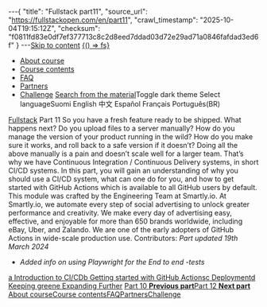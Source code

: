 ---{
  "title": "Fullstack part11",
  "source_url": "https://fullstackopen.com/en/part11",
  "crawl_timestamp": "2025-10-04T19:15:12Z",
  "checksum": "f0811fd83e0df7ef377713c8c2d8eed7ddad03d72e29ad71a0846fafdad3ed6f"
}
---[Skip to content](../part11#main-content/01-part11-main-content.md)
[{() => fs}](https://fullstackopen.com/en/)

- [About course](../about/01-about.md)
- [Course contents](../#course-contents/01-course-contents.md)
- [FAQ](../faq/01-faq.md)
- [Partners](../companies/01-companies.md)
- [Challenge](../challenge/01-challenge.md)
[Search from the material](../search/01-search.md)Toggle dark theme
Select languageSuomi English 中文 Español Français Português(BR)

[Fullstack](../#course-contents/01-course-contents.md)
Part 11
So you have a fresh feature ready to be shipped. What happens next? Do you upload files to a server manually? How do you manage the version of your product running in the wild? How do you make sure it works, and roll back to a safe version if it doesn’t?
Doing all the above manually is a pain and doesn’t scale well for a larger team. That’s why we have Continuous Integration / Continuous Delivery systems, in short CI/CD systems. In this part, you will gain an understanding of why you should use a CI/CD system, what can one do for you, and how to get started with GitHub Actions which is available to all GitHub users by default.
This module was crafted by the Engineering Team at Smartly.io. At Smartly.io, we automate every step of social advertising to unlock greater performance and creativity. We make every day of advertising easy, effective, and enjoyable for more than 650 brands worldwide, including eBay, Uber, and Zalando. We are one of the early adopters of GitHub Actions in wide-scale production use. Contributors:
_Part updated 19th March 2024_

- _Added info on using Playwright for the End to end -tests_


[a Introduction to CI/CD](../part11/01-introduction-to-ci-cd.md)[b Getting started with GitHub Actions](../part11/01-getting-started-with-git-hub-actions.md)[c Deployment](../part11/01-deployment.md)[d Keeping green](../part11/01-keeping-green.md)[e Expanding Further](../part11/01-expanding-further.md)
[Part 10 **Previous part**](../part10/01-part10.md)[Part 12 **Next part**](../part12/01-part12.md)
[About course](../about/01-about.md)[Course contents](../#course-contents/01-course-contents.md)[FAQ](../faq/01-faq.md)[Partners](../companies/01-companies.md)[Challenge](../challenge/01-challenge.md)
